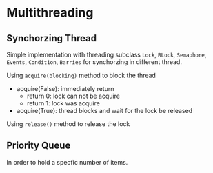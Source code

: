 # Multithreading

## Synchorzing Thread

Simple implementation with threading subclass `Lock`, `RLock`, `Semaphore`, `Events`, `Condition`, `Barries` for synchorzing in different thread.

Using `acquire(blocking)` method to block the thread

- acquire(False): immediately return
  - return 0: lock can not be acquire
  - return 1: lock was acquire
- acquire(True): thread blocks and wait for the lock be released

Using `release()` method to release the lock

## Priority Queue

In order to hold a specfic number of items.